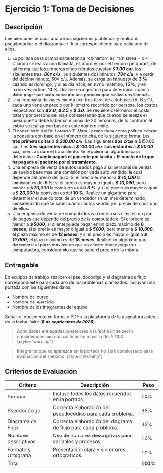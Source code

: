 # Ejercicio 1: Toma de Decisiones

## Descripción

Lee atentamente cada uno de los siguientes problemas y realiza el pseudocódigo y el diagrama de flujo correspondiente
para cada uno de ellos.

1. La política de la compañía telefónica “chimefón” es: “Chismea + x -”. Cuando se realiza una llamada, el cobro es por
   el tiempo que durará, de tal forma que los primeros cinco minutos cuestan **_$ 1.00 c/u_**, los siguientes tres, 
   _**80¢ c/u**_, los siguientes dos minutos, **_70¢ c/u_**, y a partir del décimo minuto, 50¢ c/u. Además, se carga un
   impuesto de **3 %** cuando es domingo, y si es día hábil, en turno matutino, **15 %**, y en turno vespertino,
   **10 %**. Realice un algoritmo para determinar cuánto debe pagar por cada concepto una persona que realiza una
   llamada.
2. Una compañía de viajes cuenta con tres tipos de autobuses (A, B y C), cada uno tiene un precio por kilómetro
   recorrido por persona, los costos respectivos son **_\$ 2.0_**, **_\$ 2.5_** y **_\$ 3.0_**. Se requiere determinar
   el costo total y por persona del viaje considerando que cuando se realiza el presupuesto debe haber un mínimo de 20
   personas, de lo contrario el cobro se realiza con base en este número límite.
3. El consultorio del Dr. Lorenzo T. Mata Lozano tiene como política cobrar la consulta con base en el número de cita,
   de la siguiente forma: Las **tres primeras citas** a _**\$ 200.00 c/u**_. Las siguientes **dos citas** a $150.00 c/u.
   Las **tres siguientes citas** a _**\$ 100.00 c/u**_. **Las restantes** a _**\$ 50.00 c/u**_, mientras dure el
   tratamiento. Se requiere un algoritmo para determinar: **Cuánto pagará el paciente por la cita** y **El monto de lo
   que ha pagado el paciente por el tratamiento**.
4. Una empresa de venta de autos usados paga a su personal de ventas un sueldo base más una comisión por cada auto
   vendido, la cual depende del precio del auto. Si el precio es menor a **_\$ 10,000_** la comisión es del **5 %**; si
   el precio es mayor o igual a **_\$ 10,000_**, pero menor a **_\$ 20,000_** la comisión es del **_8 %_**; y si el
   precio es mayor o igual a **_\$ 20,000_** la comisión es del **10 %**. Realice un algoritmo para determinar el sueldo
   total de un vendedor en un mes determinado,
   considerando que se sabe cuántos autos vendió y el precio de cada uno de ellos.
5. Una empresa de venta de computadoras ofrece a sus clientes un plan de pagos que depende del precio de la
   computadora. Si el precio es menor a **_\$ 5000_**, el cliente puede pagar en un plazo máximo de **6 meses**; si el
   precio es mayor o igual a **_\$ 5000_**, pero menor a **_\$ 10,000_**, el plazo máximo es de **12 meses**; y si el
   precio es mayor o igual a **_\$ 10,000_**, el plazo máximo es de **18 meses**. Realice un algoritmo para determinar
   el plazo máximo en que un cliente puede pagar su computadora, considerando que se sabe el precio de la misma.

## Entregable

En equipos de trabajo, realicen el pseudocódigo y el diagrama de flujo correspondiente para cada uno de los problemas
planteados. Incluyan una portada con los siguientes datos:

- Nombre del curso
- Nombre del ejercicio
- Nombre de los integrantes del equipo

Suban el documento en formato PDF a la plataforma de la asignatura antes de la fecha límite
(**_5 de septiembre de 2025_**).

> Actividades entregadas posteriores a la fecha límite serán consideradas con una calificación máxima de 70/100.
> {style="warning"}

> Integrante que no aparezca en la portada no será considerado en la evaluación del ejercicio.
> {style="warning"}

## Criterios de Evaluación

| Criterio             | Descripción                                                    | Peso     |
|----------------------|----------------------------------------------------------------|----------|
| Portada              | Incluye todos los datos requeridos en la portada.              | 10%      |
| Pseudocódigo         | Correcta elaboración del pseudocódigo para cada problema.      | 35%      | 
| Diagrama de Flujo    | Correcta elaboración del diagrama de flujo para cada problema. | 35%      |
| Nombres descriptivos | Uso de nombres descriptivos para variables y procesos.         | 10%      |
| Formato y Ortografía | Presentación clara y sin errores ortográficos.                 | 10%      |
| Total                |                                                                | **100%** |
